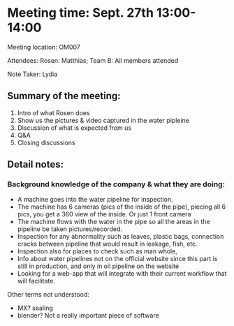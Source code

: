 # Meeting time: Sept. 27th 13:00-14:00

Meeting location: OM007

Attendees: Rosen: Matthias; Team B: All members attended

Note Taker: Lydia

## Summary of the meeting:

1. Intro of what Rosen does
2. Show us the pictures & video captured in the water pipleine
3. Discussion of what is expected from us
4. Q&A 
5. Closing discussions

## Detail notes:

### Background knowledge of the company & what they are doing:
- A machine goes into the water pipeline for inspection.
- The machine has 6 cameras (pics of the inside of the pipe), piecing all 6 pics, you get a 360 view of the inside. Or just 1 front camera
- The machine flows with the water in the pipe so all the areas in the pipeline be taken pictures/recorded.
- Inspection for any abnormality such as leaves, plastic bags, connection cracks between pipeline that would result in leakage, fish, etc.
- Inspection also for places to check such as man whole,
- Info about water pipelines not on the official website since this part is still in production, and only in oil pipeline on the website
- Looking for a web-app that will integrate with their current workflow that will facilitate.

Other terms not understood: 

- MX? sealing
- blender? Not a really important piece of software